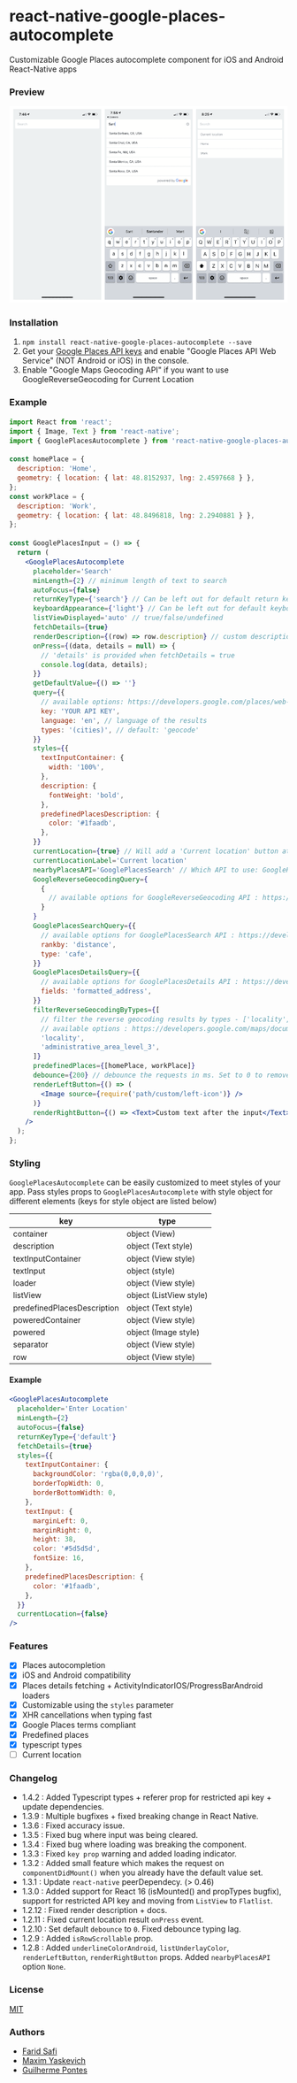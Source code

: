 # react-native-google-places-autocomplete

Customizable Google Places autocomplete component for iOS and Android React-Native apps

### Preview

![](https://raw.githubusercontent.com/FaridSafi/react-native-google-places-autocomplete/master/Assets/screenshot.png)

### Installation

1. `npm install react-native-google-places-autocomplete --save`
2. Get your [Google Places API keys](https://developers.google.com/places/documentation/) and enable "Google Places API Web Service" (NOT Android or iOS) in the console.
3. Enable "Google Maps Geocoding API" if you want to use GoogleReverseGeocoding for Current Location

### Example

```jsx
import React from 'react';
import { Image, Text } from 'react-native';
import { GooglePlacesAutocomplete } from 'react-native-google-places-autocomplete';

const homePlace = {
  description: 'Home',
  geometry: { location: { lat: 48.8152937, lng: 2.4597668 } },
};
const workPlace = {
  description: 'Work',
  geometry: { location: { lat: 48.8496818, lng: 2.2940881 } },
};

const GooglePlacesInput = () => {
  return (
    <GooglePlacesAutocomplete
      placeholder='Search'
      minLength={2} // minimum length of text to search
      autoFocus={false}
      returnKeyType={'search'} // Can be left out for default return key https://facebook.github.io/react-native/docs/textinput.html#returnkeytype
      keyboardAppearance={'light'} // Can be left out for default keyboardAppearance https://facebook.github.io/react-native/docs/textinput.html#keyboardappearance
      listViewDisplayed='auto' // true/false/undefined
      fetchDetails={true}
      renderDescription={(row) => row.description} // custom description render
      onPress={(data, details = null) => {
        // 'details' is provided when fetchDetails = true
        console.log(data, details);
      }}
      getDefaultValue={() => ''}
      query={{
        // available options: https://developers.google.com/places/web-service/autocomplete
        key: 'YOUR API KEY',
        language: 'en', // language of the results
        types: '(cities)', // default: 'geocode'
      }}
      styles={{
        textInputContainer: {
          width: '100%',
        },
        description: {
          fontWeight: 'bold',
        },
        predefinedPlacesDescription: {
          color: '#1faadb',
        },
      }}
      currentLocation={true} // Will add a 'Current location' button at the top of the predefined places list
      currentLocationLabel='Current location'
      nearbyPlacesAPI='GooglePlacesSearch' // Which API to use: GoogleReverseGeocoding or GooglePlacesSearch
      GoogleReverseGeocodingQuery={
        {
          // available options for GoogleReverseGeocoding API : https://developers.google.com/maps/documentation/geocoding/intro
        }
      }
      GooglePlacesSearchQuery={{
        // available options for GooglePlacesSearch API : https://developers.google.com/places/web-service/search
        rankby: 'distance',
        type: 'cafe',
      }}
      GooglePlacesDetailsQuery={{
        // available options for GooglePlacesDetails API : https://developers.google.com/places/web-service/details
        fields: 'formatted_address',
      }}
      filterReverseGeocodingByTypes={[
        // filter the reverse geocoding results by types - ['locality', 'administrative_area_level_3'] if you want to display only cities
        // available options : https://developers.google.com/maps/documentation/geocoding/intro#Types
        'locality',
        'administrative_area_level_3',
      ]}
      predefinedPlaces={[homePlace, workPlace]}
      debounce={200} // debounce the requests in ms. Set to 0 to remove debounce. By default 0ms.
      renderLeftButton={() => (
        <Image source={require('path/custom/left-icon')} />
      )}
      renderRightButton={() => <Text>Custom text after the input</Text>}
    />
  );
};
```

### Styling

`GooglePlacesAutocomplete` can be easily customized to meet styles of your app. Pass styles props to `GooglePlacesAutocomplete` with style object for different elements (keys for style object are listed below)

| key                         | type                    |
| --------------------------- | ----------------------- |
| container                   | object (View)           |
| description                 | object (Text style)     |
| textInputContainer          | object (View style)     |
| textInput                   | object (style)          |
| loader                      | object (View style)     |
| listView                    | object (ListView style) |
| predefinedPlacesDescription | object (Text style)     |
| poweredContainer            | object (View style)     |
| powered                     | object (Image style)    |
| separator                   | object (View style)     |
| row                         | object (View style)     |

#### Example

```jsx
<GooglePlacesAutocomplete
  placeholder='Enter Location'
  minLength={2}
  autoFocus={false}
  returnKeyType={'default'}
  fetchDetails={true}
  styles={{
    textInputContainer: {
      backgroundColor: 'rgba(0,0,0,0)',
      borderTopWidth: 0,
      borderBottomWidth: 0,
    },
    textInput: {
      marginLeft: 0,
      marginRight: 0,
      height: 38,
      color: '#5d5d5d',
      fontSize: 16,
    },
    predefinedPlacesDescription: {
      color: '#1faadb',
    },
  }}
  currentLocation={false}
/>
```

### Features

- [x] Places autocompletion
- [x] iOS and Android compatibility
- [x] Places details fetching + ActivityIndicatorIOS/ProgressBarAndroid loaders
- [x] Customizable using the `styles` parameter
- [x] XHR cancellations when typing fast
- [x] Google Places terms compliant
- [x] Predefined places
- [x] typescript types
- [ ] Current location

### Changelog

- 1.4.2 : Added Typescript types + referer prop for restricted api key + update dependencies.
- 1.3.9 : Multiple bugfixes + fixed breaking change in React Native.
- 1.3.6 : Fixed accuracy issue.
- 1.3.5 : Fixed bug where input was being cleared.
- 1.3.4 : Fixed bug where loading was breaking the component.
- 1.3.3 : Fixed `key prop` warning and added loading indicator.
- 1.3.2 : Added small feature which makes the request on `componentDidMount()` when you
  already have the default value set.
- 1.3.1 : Update `react-native` peerDependecy. (> 0.46)
- 1.3.0 : Added support for React 16 (isMounted() and propTypes bugfix), support for restricted API key and moving from `ListView` to `Flatlist`.
- 1.2.12 : Fixed render description + docs.
- 1.2.11 : Fixed current location result `onPress` event.
- 1.2.10 : Set default `debounce` to `0`. Fixed debounce typing lag.
- 1.2.9 : Added `isRowScrollable` prop.
- 1.2.8 : Added `underlineColorAndroid`, `listUnderlayColor`, `renderLeftButton`, `renderRightButton` props. Added `nearbyPlacesAPI` option `None`.

### License

[MIT](LICENSE)

### Authors

- [Farid Safi](https://www.twitter.com/FaridSafi)
- [Maxim Yaskevich](https://www.twitter.com/mayaskme)
- [Guilherme Pontes](https://www.twitter.com/guiiipontes)
